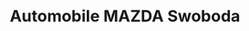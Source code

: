 ---
title: "Automobile MAZDA Swoboda"
url: /timelkam/automobile-mazda-swoboda/
shop: Autowerkstatt
---